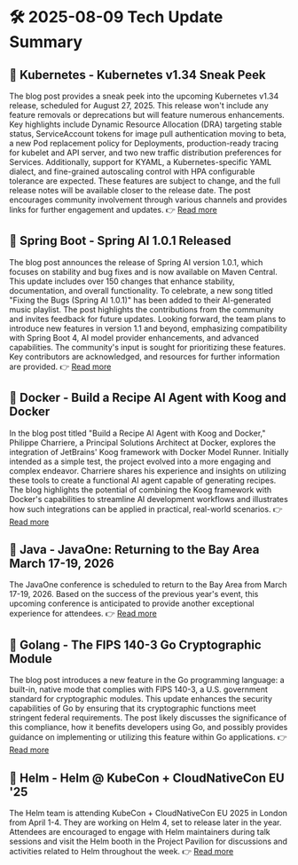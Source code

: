 # 🛠️ 2025-08-09 Tech Update Summary

## 🔹 Kubernetes - Kubernetes v1.34 Sneak Peek
The blog post provides a sneak peek into the upcoming Kubernetes v1.34 release, scheduled for August 27, 2025. This release won't include any feature removals or deprecations but will feature numerous enhancements. Key highlights include Dynamic Resource Allocation (DRA) targeting stable status, ServiceAccount tokens for image pull authentication moving to beta, a new Pod replacement policy for Deployments, production-ready tracing for kubelet and API server, and two new traffic distribution preferences for Services. Additionally, support for KYAML, a Kubernetes-specific YAML dialect, and fine-grained autoscaling control with HPA configurable tolerance are expected. These features are subject to change, and the full release notes will be available closer to the release date. The post encourages community involvement through various channels and provides links for further engagement and updates.
👉 [Read more](https://kubernetes.io/blog/2025/07/28/kubernetes-v1-34-sneak-peek/)

## 🔹 Spring Boot - Spring AI 1.0.1 Released
The blog post announces the release of Spring AI version 1.0.1, which focuses on stability and bug fixes and is now available on Maven Central. This update includes over 150 changes that enhance stability, documentation, and overall functionality. To celebrate, a new song titled "Fixing the Bugs (Spring AI 1.0.1)" has been added to their AI-generated music playlist. The post highlights the contributions from the community and invites feedback for future updates. Looking forward, the team plans to introduce new features in version 1.1 and beyond, emphasizing compatibility with Spring Boot 4, AI model provider enhancements, and advanced capabilities. The community's input is sought for prioritizing these features. Key contributors are acknowledged, and resources for further information are provided.
👉 [Read more](https://spring.io/blog/2025/08/08/spring-ai-1)

## 🔹 Docker - Build a Recipe AI Agent with Koog and Docker
In the blog post titled "Build a Recipe AI Agent with Koog and Docker," Philippe Charriere, a Principal Solutions Architect at Docker, explores the integration of JetBrains' Koog framework with Docker Model Runner. Initially intended as a simple test, the project evolved into a more engaging and complex endeavor. Charriere shares his experience and insights on utilizing these tools to create a functional AI agent capable of generating recipes. The blog highlights the potential of combining the Koog framework with Docker's capabilities to streamline AI development workflows and illustrates how such integrations can be applied in practical, real-world scenarios.
👉 [Read more](https://www.docker.com/blog/build-a-recipe-ai-agent-with-koog-and-docker/)

## 🔹 Java - JavaOne: Returning to the Bay Area March 17-19, 2026
The JavaOne conference is scheduled to return to the Bay Area from March 17-19, 2026. Based on the success of the previous year's event, this upcoming conference is anticipated to provide another exceptional experience for attendees.
👉 [Read more](https://inside.java/2025/08/04/javaone-returns-2026/)

## 🔹 Golang - The FIPS 140-3 Go Cryptographic Module
The blog post introduces a new feature in the Go programming language: a built-in, native mode that complies with FIPS 140-3, a U.S. government standard for cryptographic modules. This update enhances the security capabilities of Go by ensuring that its cryptographic functions meet stringent federal requirements. The post likely discusses the significance of this compliance, how it benefits developers using Go, and possibly provides guidance on implementing or utilizing this feature within Go applications.
👉 [Read more](https://go.dev/blog/fips140)

## 🔹 Helm - Helm @ KubeCon + CloudNativeCon EU '25
The Helm team is attending KubeCon + CloudNativeCon EU 2025 in London from April 1-4. They are working on Helm 4, set to release later in the year. Attendees are encouraged to engage with Helm maintainers during talk sessions and visit the Helm booth in the Project Pavilion for discussions and activities related to Helm throughout the week.
👉 [Read more](https://helm.sh/blog/helm-at-kubecon-eu-25/)


